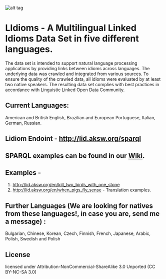 ![alt tag](http://lid.tabsolucoes.com/wp-content/uploads/2016/01/logo-e1454011972337.jpg)

# LIdioms - A Multilingual Linked Idioms Data Set in five different languages. 

The data set is intended to support natural language processing applications by providing links between idioms across languages. The underlying data was crawled and integrated from various sources. To ensure the quality of the crawled data, all idioms were evaluated by at least two native speakers. The resulting data set complies with best practices in accordance with
Linguistic Linked Open Data Community.

## Current Languages: 
American and British English, Brazilian and European Portuguese, Italian, German, Russian.

## Lidiom Endoint - http://lid.aksw.org/sparql

## SPARQL examples can be found in our <a href="https://github.com/AKSW/LIdioms/wiki/SPARQL-EXAMPLES">Wiki</a>. 

## Examples - 

1. http://lid.aksw.org/en/kill_two_birds_with_one_stone
2. http://lid.aksw.org/en/when_pigs_fly_sense - Translation examples.

## Further Languages (We are looking for natives from these languages!, in case you are, send me a message) :  
Bulgarian, Chinese, Korean, Czech, Finnish, French, Japanese, Arabic, Polish, Swedish and Polish

## License

licensed under Attribution-NonCommercial-ShareAlike 3.0 Unported (CC BY-NC-SA 3.0)
